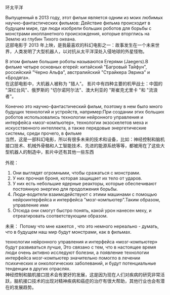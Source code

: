 环太平洋

Выпущенный в 2013 году, этот фильм является одним из моих любимых научно-фантастических фильмов: Действие фильма происходит в будущем мире, где люди изобрели больших роботов для борьбы с монстрами инопланетного происхождения, которые вторглись на Землю из глубин Тихого океана.  
这部电影于 2013 年上映，是我最喜欢的科幻电影之一：故事发生在一个未来世界，人类发明了大型机器人，以对抗从太平洋深处入侵地球的外星怪物。  

В этом фильме большие роботы называются Егерями
(Jaegers).В фильме четыре основных егерей: китайский "Багровый Тайфун", российский "Черно Альфа", австралийский "Страйкера Эврика" и «Бродяга».  
在这部电影中，大机器人被称为 "猎人"。
影片中有四种主要的机甲战士：中国的 "深红台风"、俄罗斯的 "切尔诺阿尔法"、澳大利亚的 "斯崔克尤里卡 "和 "流浪者"。  

Конечно это научно-фантастический фильм, поэтому в нем было много будущих технологий и устройств, например:При создании этих больших роботов использовались технологии нейронного управления и интерфейса «мозг-компьютер», технологии экзоскелетов меха и искусственного интеллекта, а также передовые энергетические системы, среди прочего, в фильме  
当然，这是一部科幻电影，所以有很多未来的技术和设备，比如：神经控制和脑机接口技术、机械外骨骼和人工智能技术、先进的能源系统等等，都被用在了这些大型机器人的制造中，影片中还有其他一些东西  

外观：
1. Они выглядят огромными, чтобы сражаться с монстрами.
2. У них прочная броня, которая защищает их тело от ударов.
3. У них есть небольшие ядерные реакторы, которые обеспечивают постоянную энергию для продолжения борьбы.
4. Люди-водители взаимодействуют с этими машинами с помощью нейроинтерфейса и интерфейса "мозг-компьютер".Таким образом, управление ими
5. Отсюда они смогут быстро понять, какой урон нанесен меху, и отреагировать соответствующим образом.

未来：
Потому что мне кажется , что это немного нереально - думать, что в будущем наш мир будут монстрами, как в фильмах.

технологии нейронного управления и интерфейса «мозг-компьютер» будут развиваться лучше, Это связано с тем, что в настоящее время люди очень активно исследуют болезни, а появление технологии интерфейса мозг-компьютер значительно помогло в лечении психических и онкологических заболеваний, и будут потенциальные тенденции в других отраслях.  
神经控制和脑机接口技术会有更好的发展，这是因为现在人们对疾病的研究非常活跃，脑机接口技术的出现对精神疾病和癌症的治疗有很大帮助，其他行业也会有潜在的发展趋势。
